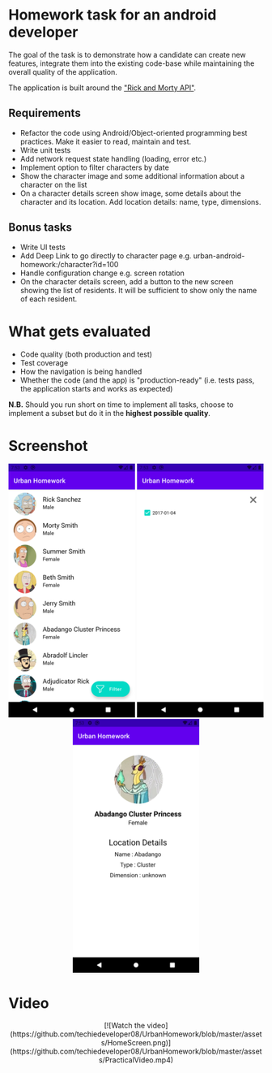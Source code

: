 # Homework task for an android developer 
The goal of the task is to demonstrate how a candidate can create new features, integrate them into the existing code-base while maintaining the overall quality of the application.

The application is built around the ["Rick and Morty API"](https://rickandmortyapi.com/documentation). 

## Requirements
- Refactor the code using Android/Object-oriented programming best practices. Make it easier to read, maintain and test.
- Write unit tests
- Add network request state handling (loading, error etc.)
- Implement option to filter characters by date
- Show the character image and some additional information about a character on the list
- On a character details screen show image, some details about the character and its location. Add location details: name, type, dimensions.

## Bonus tasks
- Write UI tests
- Add Deep Link to go directly to character page e.g. urban-android-homework:/character?id=100
- Handle configuration change e.g. screen rotation
- On the character details screen, add a button to the new screen showing the list of residents. It will be sufficient to show only the name of each resident.

# What gets evaluated
- Code quality (both production and test)
- Test coverage
- How the navigation is being handled
- Whether the code (and the app) is "production-ready" (i.e. tests pass, the application starts and works as expected)

**N.B.** Should you run short on time to implement all tasks, choose to
implement a subset but do it in the **highest possible quality**.

# Screenshot

<p align="center">
<img src="https://github.com/techiedeveloper08/UrbanHomework/blob/master/assets/HomeScreen.png" width="250"/>
<img src="https://github.com/techiedeveloper08/UrbanHomework/blob/master/assets/FilterScreen.png" width="250"/>
<img src="https://github.com/techiedeveloper08/UrbanHomework/blob/master/assets/DetailScreen.png" width="250"/>
</p>

# Video

<p align="center">
[![Watch the video](https://github.com/techiedeveloper08/UrbanHomework/blob/master/assets/HomeScreen.png)](https://github.com/techiedeveloper08/UrbanHomework/blob/master/assets/PracticalVideo.mp4)
</p>

